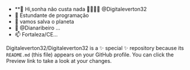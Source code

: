 - **👋 Hi,sonha não custa nada 🙏🙇‍♂️🙌 @Digitaleverton32
- 👀 Estundante de programação 
- 🌱 vamos salva o planeta 
- 💞️ @Dianaribeiro ...
- 📫 Fortaleza/CE...


Digitaleverton32/Digitaleverton32 is a ✨ special ✨ repository because its `README.md` (this file) appears on your GitHub profile.
You can click the Preview link to take a look at your changes.

